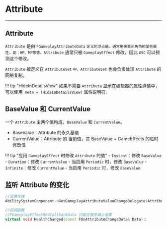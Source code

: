 # Attribute
----------------------

## Attribute

`Attribute` 是由 `FGameplayAttributeData` `定义的浮点值。通常用来表示角色的某些属性，如：HP、MP等等。Attribute` 通常只被 `GameplayEffect` 修改，因此 `ASC` 可以预测这个修改。

`Attribute` 被定义在 `AttributeSet` `中，AttributeSet` 也会负责处理 `Attribute` 的网络复制。


!!! tip "HideInDetailsView"
    如果不需要 `Attribute` 显示在编辑器的属性详情中，可以使用` meta = (HideInDetailsView)` 属性说明符。

## BaseValue 和 CurrentValue

一个 `Attribute` 由两个值构成，`BaseValue` 和 `CurrentValue`。

  - BaseValue：Attribute 的永久基值
  - CurrentValue：Attribute 的 当前值，其 BaseValue + GameEffects 的临时修改值


!!! tip "应用 `GameplayEffect` 时修改 `Attribute` 的值"
    - `Instant`：修改 `BaseValue`
    - `Duration`：修改 `CurrentValue`
        - 当启用 `Periodic` 时，修改 `BaseValue`
    - `Infinite`：修改 `CurrentValue`
        - 当启用 `Periodic` 时，修改 `BaseValue`


## 监听 Attribute 的变化

```c++
//设置代理
AbilitySystemComponent->GetGameplayAttributeValueChangeDelegate(AttributeSet->GetHealthAttribute()).AddUObject(this, &ARPGPlayerState::HealthChanged);

//回调函数
//FGameplayEffectModCallbackData 只能在服务端上设置
virtual void HealthChanged(const FOnAttributeChangeData& Data)；
```

